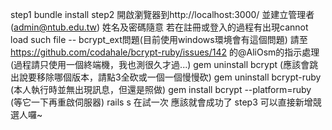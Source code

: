 step1 bundle install
step2 開啟瀏覽器到http://localhost:3000/ 並建立管理者 (admin@ntub.edu.tw) 姓名及密碼隨意
若在註冊或登入的過程有出現cannot load such file -- bcrypt_ext問題(目前使用windows環境會有這個問題)
請至 https://github.com/codahale/bcrypt-ruby/issues/142 的@AliOsm的指示處理 (過程請只使用一個終端機，我也測很久才過...)
gem uninstall bcrypt (應該會跳出說要移除哪個版本，請點3全砍或一個一個慢慢砍)
gem uninstall bcrypt-ruby (本人執行時並無出現訊息，但還是照做)
gem install bcrypt --platform=ruby (等它一下再重啟伺服器)
rails s 在試一次 應該就會成功了
step3 可以直接新增競選人囉~
